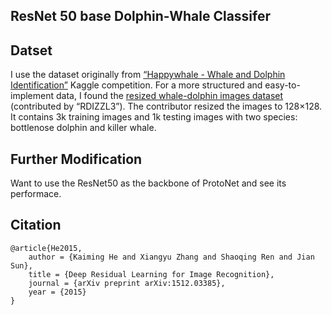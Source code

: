 ## ResNet 50 base Dolphin-Whale Classifer

## Datset
I use the dataset originally from [“Happywhale - Whale and Dolphin Identification”](https://www.kaggle.com/competitions/happy-whale-and-dolphin/overview) Kaggle competition. For a more structured and easy-to-implement data, I found the [resized whale-dolphin images dataset](https://www.kaggle.com/datasets/rdizzl3/jpeg-happywhale-128x128) (contributed by “RDIZZL3”). The contributor resized the images to 128×128.
It contains 3k training images and 1k testing images with two species: bottlenose dolphin and killer whale.


## Further Modification
Want to use the ResNet50 as the backbone of ProtoNet and see its performace.

## Citation
```
@article{He2015,
	author = {Kaiming He and Xiangyu Zhang and Shaoqing Ren and Jian Sun},
	title = {Deep Residual Learning for Image Recognition},
	journal = {arXiv preprint arXiv:1512.03385},
	year = {2015}
}
```
